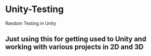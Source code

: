 # Unity-Testing
Random Testing in Unity

## Just using this for getting used to Unity and working with various projects in 2D and 3D
